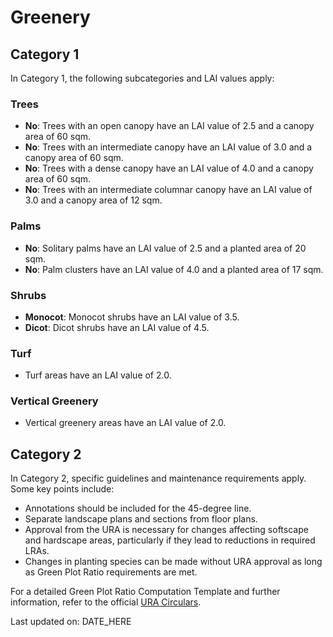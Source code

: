 # Greenery

## Category 1

In Category 1, the following subcategories and LAI values apply:

### Trees

- **No**: Trees with an open canopy have an LAI value of 2.5 and a canopy area of 60 sqm.
- **No**: Trees with an intermediate canopy have an LAI value of 3.0 and a canopy area of 60 sqm.
- **No**: Trees with a dense canopy have an LAI value of 4.0 and a canopy area of 60 sqm.
- **No**: Trees with an intermediate columnar canopy have an LAI value of 3.0 and a canopy area of 12 sqm.

### Palms

- **No**: Solitary palms have an LAI value of 2.5 and a planted area of 20 sqm.
- **No**: Palm clusters have an LAI value of 4.0 and a planted area of 17 sqm.

### Shrubs

- **Monocot**: Monocot shrubs have an LAI value of 3.5.
- **Dicot**: Dicot shrubs have an LAI value of 4.5.

### Turf

- Turf areas have an LAI value of 2.0.

### Vertical Greenery

- Vertical greenery areas have an LAI value of 2.0.

## Category 2

In Category 2, specific guidelines and maintenance requirements apply. Some key points include:

- Annotations should be included for the 45-degree line.
- Separate landscape plans and sections from floor plans.
- Approval from the URA is necessary for changes affecting softscape and hardscape areas, particularly if they lead to reductions in required LRAs.
- Changes in planting species can be made without URA approval as long as Green Plot Ratio requirements are met.

For a detailed Green Plot Ratio Computation Template and further information, refer to the official [URA Circulars](https://www.ura.gov.sg/-/media/User-Defined/URA-Online/circulars/2014/jun/dc14-lush20/app1-9.pdf).

Last updated on: DATE_HERE
